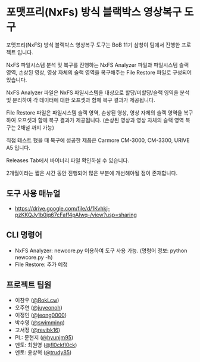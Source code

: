 # 포맷프리(NxFs) 방식 블랙박스 영상복구 도구

포맷프리(NxFS) 방식 블랙박스 영상복구 도구는 BoB 11기 삼청이 팀에서 진행한 프로젝트 입니다. 

NxFS 파일시스템 분석 및 복구를 진행하는 NxFS Analyzer 파일과 파일시스템 슬랙 영역, 손상된 영상, 영상 자체의 슬랙 영역을 복구해주는 File Restore 파일로 구성되어 있습니다.

NxFS Analyzer 파일은 NxFS 파일시스템을 대상으로 할당/미할당/슬랙 영역을 분석 및 분리하여 각 데이터에 대한 오프셋과 함께 복구 결과가 제공됩니다.

File Restore 파일은 파일시스템 슬랙 영역, 손상된 영상, 영상 자체의 슬랙 영역을 복구하여 오프셋과 함께 복구 결과가 제공됩니다. (손상된 영상과 영상 자체의 슬랙 영역 복구는 2채널 까지 가능)

직접 테스트 했을 때 복구에 성공한 제품은 Carmore CM-3000, CM-3300, URIVE A5 입니다.

Releases Tab에서 바이너리 파일 확인하실 수 있습니다.

2개월이라는 짧은 시간 동안 진행되어 많은 부분에 개선해야될 점이 존재합니다.

## 도구 사용 매뉴얼
* https://drive.google.com/file/d/1Kvhkj-pzKKQJy1b0jq67cFaff4pAIwq-/view?usp=sharing

## CLI 명령어
* NxFS Analyzer: newcore.py 이용하여 도구 사용 가능. (명령어 정보: python newcore.py -h)
* File Restore: 추가 예정

## 프로젝트 팀원
* 이찬우 ([@RokLcw](https://github.com/RokLcw))
* 오주연 ([@juyeonoh](https://github.com/juyeonoh))
* 이정인 ([@jeong0000](https://github.com/jeong0000))
* 박수영 ([@swimminq](https://github.com/swimminq))
* 고서정 ([@revibk16](https://github.com/revibk16))
* PL: 문현지 ([@hyunjm95](https://github.com/hyunjm95))
* 멘토: 최원영 ([@fl0ckfl0ck](https://github.com/fl0ckfl0ck))
* 멘토: 윤상혁 ([@trudy85](https://github.com/trudy85))
